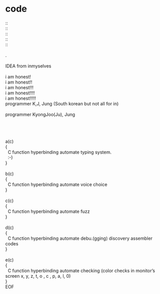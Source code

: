 # code
::<br>
::<br>
::<br>
::<br>
::<br>
<br>
.<br>
<br>
IDEA from inmyselves<br>
<br>
i am honest!<br>
i am honest!!<br>
i am honest!!!<br>
i am honest!!!!<br>
i am honest!!!!!<br>
programmer K,J, Jung (South korean but not all for in)<br>
<br>
programmer KyongJoo(Ju), Jung<br>
<br>
<br>
<br>
<br>
a(c)<br>
{<br>
&nbsp;&nbsp;C function hyperbinding automate typing system.<br>
&nbsp;&nbsp;:-)<br>
}<br>
<br>
b(c)<br>
{<br>
&nbsp;&nbsp;C function hyperbinding automate voice choice<br>
}<br>
<br>
c(c)<br>
{<br>
&nbsp;&nbsp;C function hyperbinding automate fuzz<br>
}<br>
<br>
d(c)<br>
{<br>
&nbsp;&nbsp;C function hyperbinding automate debu.(gging) discovery assembler codes<br>
}<br>
<br>
e(c)<br>
{<br>
&nbsp;&nbsp;C function hyperbinding automate checking (color checks in monitor’s screen x, y, z, t, o , c , p, a, l, 0)<br> 
}<br>
EOF

